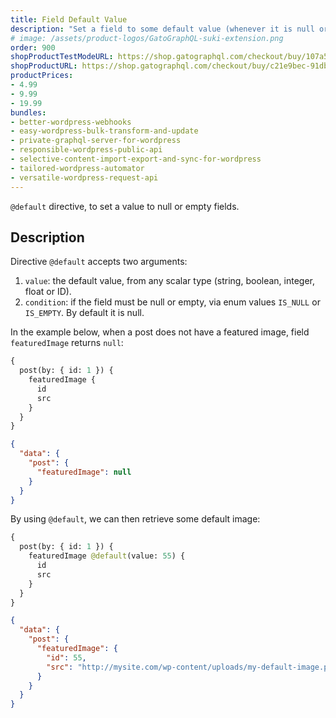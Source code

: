 ```yaml
---
title: Field Default Value
description: "Set a field to some default value (whenever it is null or empty)."
# image: /assets/product-logos/GatoGraphQL-suki-extension.png
order: 900
shopProductTestModeURL: https://shop.gatographql.com/checkout/buy/107a5b42-6f5b-4c0f-8d1d-2c203318c4d4
shopProductURL: https://shop.gatographql.com/checkout/buy/c21e9bec-91db-4b69-b5d3-4497cff0fdd0
productPrices:
- 4.99
- 9.99
- 19.99
bundles:
- better-wordpress-webhooks
- easy-wordpress-bulk-transform-and-update
- private-graphql-server-for-wordpress
- responsible-wordpress-public-api
- selective-content-import-export-and-sync-for-wordpress
- tailored-wordpress-automator
- versatile-wordpress-request-api
---
```


`@default` directive, to set a value to null or empty fields.

## Description

Directive `@default` accepts two arguments:

1. `value`: the default value, from any scalar type (string, boolean, integer, float or ID).
2. `condition`: if the field must be null or empty, via enum values `IS_NULL` or `IS_EMPTY`. By default it is null.

In the example below, when a post does not have a featured image, field `featuredImage` returns `null`:

```graphql
{
  post(by: { id: 1 }) {
    featuredImage {
      id
      src
    }
  }
}
```

```json
{
  "data": {
    "post": {
      "featuredImage": null
    }
  }
}
```

By using `@default`, we can then retrieve some default image:

```graphql
{
  post(by: { id: 1 }) {
    featuredImage @default(value: 55) {
      id
      src
    }
  }
}
```

```json
{
  "data": {
    "post": {
      "featuredImage": {
        "id": 55,
        "src": "http://mysite.com/wp-content/uploads/my-default-image.png"
      }
    }
  }
}
```

<!-- ## Bundles including extension

- [“All in One Toolbox for WordPress” Bundle](../../bundles/all-in-one-toolbox-for-wordpress)
- [“Tailored WordPress Automator” Bundle](../../bundles/tailored-wordpress-automator)
- [“Responsible WordPress Public API” Bundle](../../bundles/responsible-wordpress-public-api) -->

<!-- ## Tutorial lessons referencing extension

- [Transforming data from an external API](../../tutorial/transforming-data-from-an-external-api) -->
